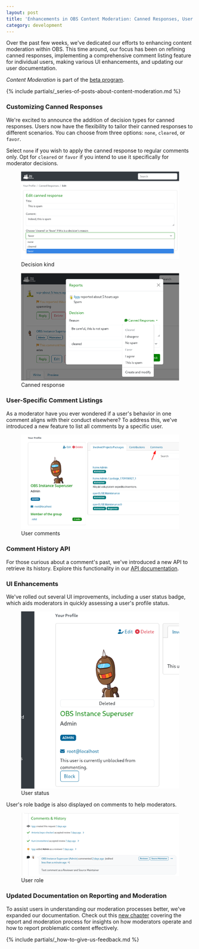 ```yaml
---
layout: post
title: 'Enhancements in OBS Content Moderation: Canned Responses, User Insights, UI Upgrades, and Documentation Updates'
category: development
---
```


Over the past few weeks, we've dedicated our efforts to enhancing content moderation within OBS. This time around, our focus has been on refining canned responses, implementing a comprehensive comment listing feature for individual users, making various UI enhancements, and updating our user documentation.

*Content Moderation* is part of the [beta program](/2018/10/04/the-beta-program/).

{% include partials/_series-of-posts-about-content-moderation.md %}

### Customizing Canned Responses

We're excited to announce the addition of decision types for canned responses. Users now have the flexibility to tailor their canned responses to different scenarios. You can choose from three options: `none`, `cleared`, or `favor`.

Select `none` if you wish to apply the canned response to regular comments only. Opt for `cleared` or `favor` if you intend to use it specifically for moderator decisions.

<figure>
  <img src="/images/posts/sprint_160/canned-response-1.png" alt="Canned response decision kind" />
  <figcaption>Decision kind</figcaption>
</figure>

<figure>
  <img src="/images/posts/sprint_160/canned-response-2.png" alt="Canned response usage" />
  <figcaption>Canned response</figcaption>
</figure>


### User-Specific Comment Listings

As a moderator have you ever wondered if a user's behavior in one comment aligns with their conduct elsewhere? To address this, we've introduced a new feature to list all comments by a specific user.

<figure>
  <img src="/images/posts/sprint_160/user-comments.png" alt="List of user comments" />
  <figcaption>User comments</figcaption>
</figure>

### Comment History API

For those curious about a comment's past, we've introduced a new API to retrieve its history. Explore this functionality in our [API documentation](https://api.opensuse.org/apidocs/index#/Comments/get_comment__comment_id__history).


### UI Enhancements

We've rolled out several UI improvements, including a user status badge, which aids moderators in quickly assessing a user's profile status.

<figure>
  <img src="/images/posts/sprint_160/user-status-badge.png" alt="User status badge" />
  <figcaption>User status</figcaption>
</figure>

User's role badge is also displayed on comments to help moderators.

<figure>
  <img src="/images/posts/sprint_160/user-role.png" alt="User role badge" />
  <figcaption>User role</figcaption>
</figure>

### Updated Documentation on Reporting and Moderation

To assist users in understanding our moderation processes better, we've expanded our documentation. Check out this [new chapter](https://openbuildservice.org/help/manuals/obs-user-guide/cha.obs.moderation) covering the report and moderation process for insights on how moderators operate and how to report problematic content effectively.

{% include partials/_how-to-give-us-feedback.md %}
